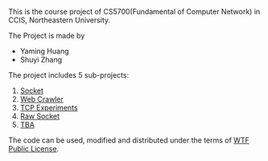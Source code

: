 This is the course project of CS5700(Fundamental of Computer Network) in CCIS, Northeastern University.

The Project is made by

*  Yaming Huang
*  Shuyi Zhang

The project includes 5 sub-projects:

1. [Socket](http://david.choffnes.com/classes/cs4700sp14/project1.php)
2. [Web Crawler](http://david.choffnes.com/classes/cs4700sp14/project2.php)
3. [TCP Experiments](http://david.choffnes.com/classes/cs4700sp14/project3.php)
4. [Raw Socket](http://david.choffnes.com/classes/cs4700sp14/project4.php)
5. [TBA](http://david.choffnes.com/classes/cs4700sp14/project5.php)

The code can be used, modified and distributed under the terms of [WTF Public License](http://www.wtfpl.net/). 